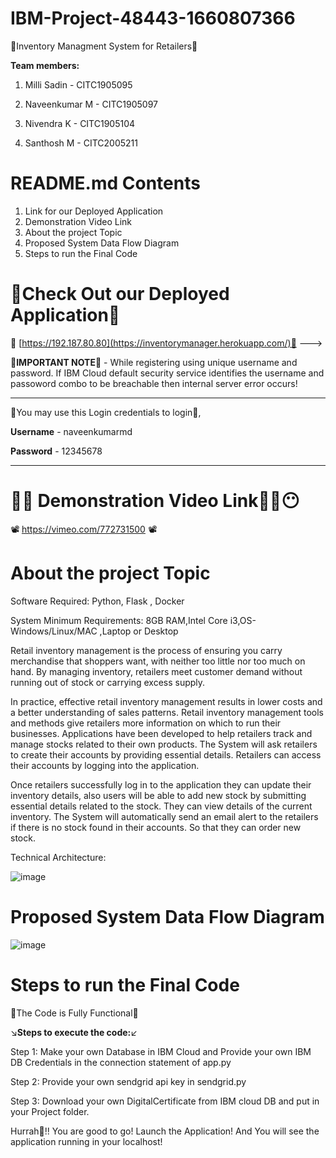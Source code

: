 # IBM-Project-48443-1660807366

🏁Inventory Managment System for Retailers🏁

**Team members:**

1. Milli Sadin   - CITC1905095

2. Naveenkumar M   - CITC1905097

3. Nivendra K - CITC1905104

4. Santhosh M    - CITC2005211

# README.md Contents
1. Link for our Deployed Application
2. Demonstration Video Link
3. About the project Topic
4. Proposed System Data Flow Diagram
5. Steps to run the Final Code


# 🐘Check Out our Deployed Application🐘

🚀 [https://192.187.80.80](https://inventorymanager.herokuapp.com/)🚀 --->


🔺**IMPORTANT NOTE**🔺 - While registering using unique username and password. If IBM Cloud default security service identifies the username and passoword combo to be breachable then internal server error occurs!

---------------------------------------------------------

🔐You may use this Login credentials to login🔐,

**Username** - naveenkumarmd

**Password** - 12345678

---------------------------------------------------------
# 😶‍🌫️ Demonstration Video Link😶‍🌫️😶

📽️ https://vimeo.com/772731500 📽️


# About the project Topic
Software Required:
Python, Flask , Docker

System Minimum Requirements:
8GB RAM,Intel Core i3,OS-Windows/Linux/MAC ,Laptop or Desktop

Retail inventory management is the process of ensuring you carry merchandise that shoppers want, with neither too little nor too much on hand. By managing inventory, retailers meet customer demand without running out of stock or carrying excess supply.

In practice, effective retail inventory management results in lower costs and a better understanding of sales patterns. Retail inventory management tools and methods give retailers more information on which to run their businesses. Applications have been developed to help retailers track and manage stocks related to their own products. The System will ask retailers to create their accounts by providing essential details. Retailers can access their accounts by logging into the application.

Once retailers successfully log in to the application they can update their inventory details, also users will be able to add new stock by submitting essential details related to the stock. They can view details of the current inventory. The System will automatically send an email alert to the retailers if there is no stock found in their accounts. So that they can order new stock.



Technical Architecture:


![image](https://user-images.githubusercontent.com/66524865/190607263-e79215b0-7a7c-4476-84d7-239369d92b4d.png)

# Proposed System Data Flow Diagram
![image](https://user-images.githubusercontent.com/66524865/201616028-aa550c83-b69d-4ad4-b6a6-af2381b08bea.png)

# Steps to run the Final Code
🙌The Code is Fully Functional🙌

↘️**Steps to execute the code:**↙️

Step 1: Make your own Database in IBM Cloud and Provide your own IBM DB Credentials in the connection statement of app.py

Step 2: Provide your own sendgrid api key in sendgrid.py

Step 3: Download your own DigitalCertificate from IBM cloud DB and put in your Project folder.

Hurrah🎉!! You are good to go! Launch the Application! And You will see the application running in your localhost!




